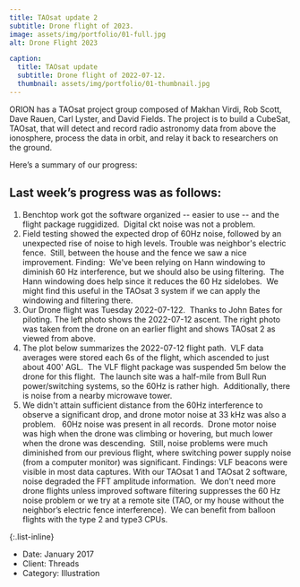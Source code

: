 ```yaml
---
title: TAOsat update 2
subtitle: Drone flight of 2023.
image: assets/img/portfolio/01-full.jpg
alt: Drone Flight 2023

caption:
  title: TAOsat update
  subtitle: Drone flight of 2022-07-12.
  thumbnail: assets/img/portfolio/01-thumbnail.jpg
---
```

ORION has a TAOsat project group composed of Makhan Virdi, Rob Scott, Dave Rauen, Carl Lyster, and David Fields.  The project is to build a CubeSat, TAOsat, that will detect and record radio astronomy data from above the ionosphere, process the data in orbit, and relay it back to researchers on the ground.

Here’s a summary of our progress:

## Last week’s progress was as follows:

1. Benchtop work got the software organized -- easier to use -- and the flight package ruggidized.  Digital ckt noise was not a problem.
2. Field testing showed the expected drop of 60Hz noise, followed by an unexpected rise of noise to high levels. Trouble was neighbor's electric fence.  Still, between the house and the fence we saw a nice improvement.
   Finding:  We've been relying on Hann windowing to diminish 60 Hz interference, but we should also be using filtering.  The Hann windowing does help since it reduces the 60 Hz sidelobes.  We might find this useful in the TAOsat 3 system if we can apply the windowing and filtering there. 
3. Our Drone flight was Tuesday 2022-07-122.  Thanks to John Bates for piloting.  The left photo shows the 2022-07-12 ascent.  The right photo was taken from the drone on an earlier flight and shows TAOsat 2 as viewed from above.
4. The plot below summarizes the 2022-07-12 flight path.  VLF data averages were stored each 6s of the flight, which ascended to just about 400' AGL.  The VLF flight package was suspended 5m below the drone for this flight.  The launch site was a half-mile from Bull Run power/switching systems, so the 60Hz is rather high.  Additionally, there is noise from a nearby microwave tower.
5. We didn't attain sufficient distance from the 60Hz interference to observe a significant drop, and drone motor noise at 33 kHz was also a problem.   60Hz noise was present in all records.  Drone motor noise was high when the drone was climbing or hovering, but much lower when the drone was descending.  Still, noise problems were much diminished from our previous flight, where switching power supply noise (from a computer monitor) was significant.
   Findings: VLF beacons were visible in most data captures.  With our TAOsat 1 and TAOsat 2 software, noise degraded the FFT amplitude information.  We don't need more drone flights unless improved software filtering suppresses the 60 Hz noise problem or we try at a remote site (TAO, or my house without the neighbor’s electric fence interference).  We can benefit from balloon flights with the type 2 and type3 CPUs.


{:.list-inline}
- Date: January 2017
- Client: Threads
- Category: Illustration
